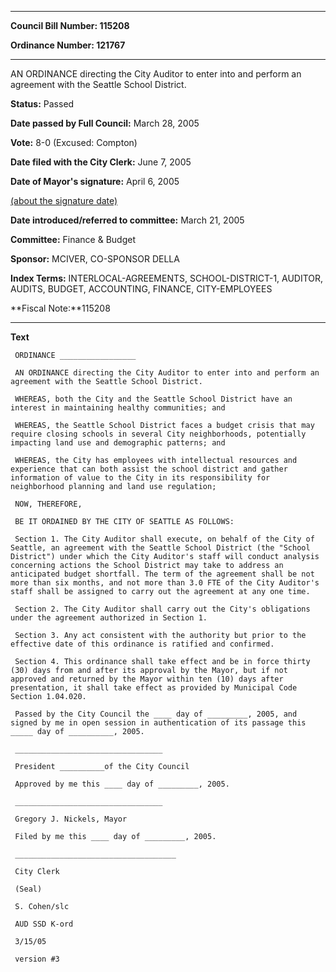 

********

**Council Bill Number: 115208**
   
**Ordinance Number: 121767**
********

 AN ORDINANCE directing the City Auditor to enter into and perform an agreement with the Seattle School District.

**Status:** Passed
   
**Date passed by Full Council:** March 28, 2005
   
**Vote:** 8-0 (Excused: Compton)
   
**Date filed with the City Clerk:** June 7, 2005
   
**Date of Mayor's signature:** April 6, 2005
   
[(about the signature date)](/~public/approvaldate.htm)
   
   
   
**Date introduced/referred to committee:** March 21, 2005
   
**Committee:** Finance & Budget
   
**Sponsor:** MCIVER, CO-SPONSOR DELLA
   
   
**Index Terms:** INTERLOCAL-AGREEMENTS, SCHOOL-DISTRICT-1, AUDITOR, AUDITS, BUDGET, ACCOUNTING, FINANCE, CITY-EMPLOYEES

**Fiscal Note:**115208

********

**Text**
   
```
 ORDINANCE _________________

 AN ORDINANCE directing the City Auditor to enter into and perform an agreement with the Seattle School District.

 WHEREAS, both the City and the Seattle School District have an interest in maintaining healthy communities; and

 WHEREAS, the Seattle School District faces a budget crisis that may require closing schools in several City neighborhoods, potentially impacting land use and demographic patterns; and

 WHEREAS, the City has employees with intellectual resources and experience that can both assist the school district and gather information of value to the City in its responsibility for neighborhood planning and land use regulation;

 NOW, THEREFORE,

 BE IT ORDAINED BY THE CITY OF SEATTLE AS FOLLOWS:

 Section 1. The City Auditor shall execute, on behalf of the City of Seattle, an agreement with the Seattle School District (the "School District") under which the City Auditor's staff will conduct analysis concerning actions the School District may take to address an anticipated budget shortfall. The term of the agreement shall be not more than six months, and not more than 3.0 FTE of the City Auditor's staff shall be assigned to carry out the agreement at any one time.

 Section 2. The City Auditor shall carry out the City's obligations under the agreement authorized in Section 1.

 Section 3. Any act consistent with the authority but prior to the effective date of this ordinance is ratified and confirmed.

 Section 4. This ordinance shall take effect and be in force thirty (30) days from and after its approval by the Mayor, but if not approved and returned by the Mayor within ten (10) days after presentation, it shall take effect as provided by Municipal Code Section 1.04.020.

 Passed by the City Council the ____ day of _________, 2005, and signed by me in open session in authentication of its passage this _____ day of __________, 2005.

 _________________________________

 President __________of the City Council

 Approved by me this ____ day of _________, 2005.

 _________________________________

 Gregory J. Nickels, Mayor

 Filed by me this ____ day of _________, 2005.

 ____________________________________

 City Clerk

 (Seal)

 S. Cohen/slc

 AUD SSD K-ord

 3/15/05

 version #3

```
